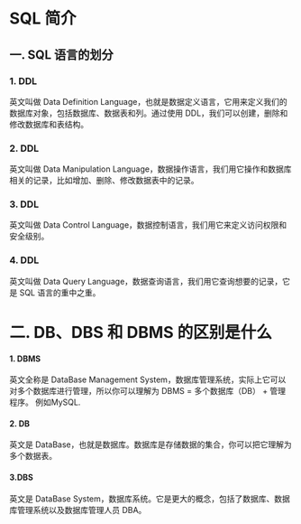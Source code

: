# SQL 简介



## 一. SQL 语言的划分

### 1. DDL 
英文叫做 Data Definition Language，也就是数据定义语言，它用来定义我们的数据库对象，包括数据库、数据表和列。通过使用 DDL，我们可以创建，删除和修改数据库和表结构。
### 2. DDL 
英文叫做 Data Manipulation Language，数据操作语言，我们用它操作和数据库相关的记录，比如增加、删除、修改数据表中的记录。
### 3. DDL 
英文叫做 Data Control Language，数据控制语言，我们用它来定义访问权限和安全级别。
### 4. DDL 
英文叫做 Data Query Language，数据查询语言，我们用它查询想要的记录，它是 SQL 语言的重中之重。



# 二. DB、DBS 和 DBMS 的区别是什么 



#### 1.  DBMS 
英文全称是 DataBase Management System，数据库管理系统，实际上它可以对多个数据库进行管理，所以你可以理解为 DBMS = 多个数据库（DB） + 管理程序。 例如MySQL.

#### 2.  DB 
英文是 DataBase，也就是数据库。数据库是存储数据的集合，你可以把它理解为多个数据表。 

#### 3.DBS
英文是 DataBase System，数据库系统。它是更大的概念，包括了数据库、数据库管理系统以及数据库管理人员 DBA。


